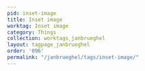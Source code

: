 ```yaml
---
pid: inset-image
title: Inset image
worktag: Inset image
category: Things
collection: worktags_janbrueghel
layout: tagpage_janbrueghel
order: '096'
permalink: "/janbrueghel/tags/inset-image/"
---
```

